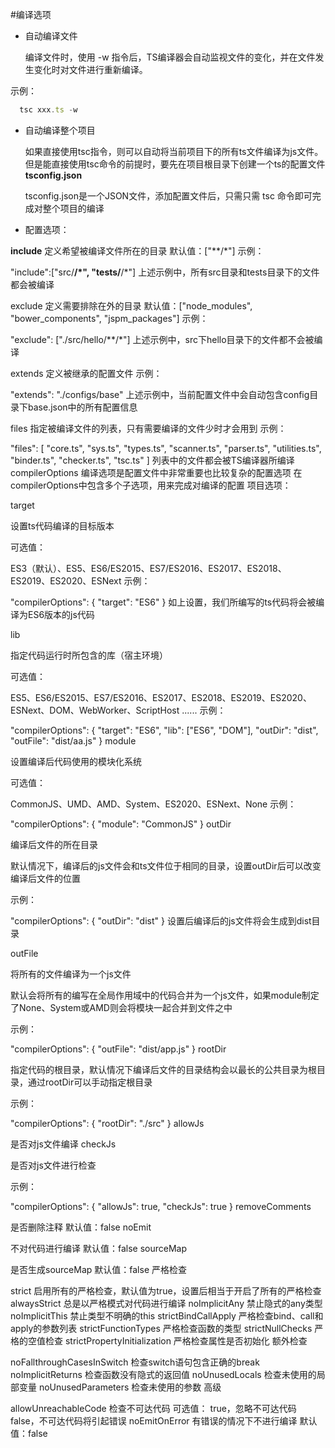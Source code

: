 #编译选项

* 自动编译文件

  编译文件时，使用 -w 指令后，TS编译器会自动监视文件的变化，并在文件发生变化时对文件进行重新编译。

示例：

```typeScript
  tsc xxx.ts -w
  ```
 
* 自动编译整个项目

  如果直接使用tsc指令，则可以自动将当前项目下的所有ts文件编译为js文件。但是能直接使用tsc命令的前提时，要先在项目根目录下创建一个ts的配置文件 **tsconfig.json**

  tsconfig.json是一个JSON文件，添加配置文件后，只需只需 tsc 命令即可完成对整个项目的编译

* 配置选项：

**include**
定义希望被编译文件所在的目录
默认值：["**/*"]
示例：

  "include":["src/**/*", "tests/**/*"]
上述示例中，所有src目录和tests目录下的文件都会被编译

exclude
定义需要排除在外的目录
默认值：["node_modules", "bower_components", "jspm_packages"]
示例：

  "exclude": ["./src/hello/**/*"]
上述示例中，src下hello目录下的文件都不会被编译

extends
定义被继承的配置文件
示例：

"extends": "./configs/base"
上述示例中，当前配置文件中会自动包含config目录下base.json中的所有配置信息

files
指定被编译文件的列表，只有需要编译的文件少时才会用到
示例：

"files": [
    "core.ts",
    "sys.ts",
    "types.ts",
    "scanner.ts",
    "parser.ts",
    "utilities.ts",
    "binder.ts",
    "checker.ts",
    "tsc.ts"
  ]
列表中的文件都会被TS编译器所编译
compilerOptions
编译选项是配置文件中非常重要也比较复杂的配置选项
在compilerOptions中包含多个子选项，用来完成对编译的配置
项目选项：

target

设置ts代码编译的目标版本

可选值：

ES3（默认）、ES5、ES6/ES2015、ES7/ES2016、ES2017、ES2018、ES2019、ES2020、ESNext
示例：

"compilerOptions": {
    "target": "ES6"
}
如上设置，我们所编写的ts代码将会被编译为ES6版本的js代码

lib

指定代码运行时所包含的库（宿主环境）

可选值：

ES5、ES6/ES2015、ES7/ES2016、ES2017、ES2018、ES2019、ES2020、ESNext、DOM、WebWorker、ScriptHost ......
示例：

"compilerOptions": {
    "target": "ES6",
    "lib": ["ES6", "DOM"],
    "outDir": "dist",
    "outFile": "dist/aa.js"
}
module

设置编译后代码使用的模块化系统

可选值：

CommonJS、UMD、AMD、System、ES2020、ESNext、None
示例：

"compilerOptions": {
    "module": "CommonJS"
}
outDir

编译后文件的所在目录

默认情况下，编译后的js文件会和ts文件位于相同的目录，设置outDir后可以改变编译后文件的位置

示例：

"compilerOptions": {
    "outDir": "dist"
}
设置后编译后的js文件将会生成到dist目录

outFile

将所有的文件编译为一个js文件

默认会将所有的编写在全局作用域中的代码合并为一个js文件，如果module制定了None、System或AMD则会将模块一起合并到文件之中

示例：

"compilerOptions": {
    "outFile": "dist/app.js"
}
rootDir

指定代码的根目录，默认情况下编译后文件的目录结构会以最长的公共目录为根目录，通过rootDir可以手动指定根目录

示例：

"compilerOptions": {
    "rootDir": "./src"
}
allowJs

是否对js文件编译
checkJs

是否对js文件进行检查

示例：

"compilerOptions": {
    "allowJs": true,
    "checkJs": true
}
removeComments

是否删除注释
默认值：false
noEmit

不对代码进行编译
默认值：false
sourceMap

是否生成sourceMap
默认值：false
严格检查

strict
启用所有的严格检查，默认值为true，设置后相当于开启了所有的严格检查
alwaysStrict
总是以严格模式对代码进行编译
noImplicitAny
禁止隐式的any类型
noImplicitThis
禁止类型不明确的this
strictBindCallApply
严格检查bind、call和apply的参数列表
strictFunctionTypes
严格检查函数的类型
strictNullChecks
严格的空值检查
strictPropertyInitialization
严格检查属性是否初始化
额外检查

noFallthroughCasesInSwitch
检查switch语句包含正确的break
noImplicitReturns
检查函数没有隐式的返回值
noUnusedLocals
检查未使用的局部变量
noUnusedParameters
检查未使用的参数
高级

allowUnreachableCode
检查不可达代码
可选值：
true，忽略不可达代码
false，不可达代码将引起错误
noEmitOnError
有错误的情况下不进行编译
默认值：false
